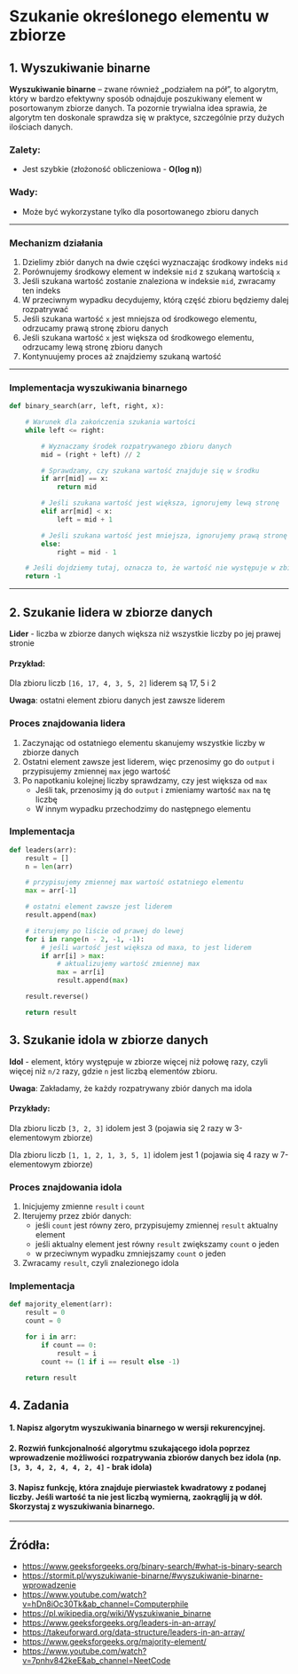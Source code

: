 # Szukanie określonego elementu w zbiorze
## 1. Wyszukiwanie binarne
**Wyszukiwanie binarne** – zwane również „podziałem na pół”, to algorytm, który w bardzo efektywny sposób odnajduje poszukiwany element w posortowanym zbiorze danych. Ta pozornie trywialna idea sprawia, że algorytm ten doskonale sprawdza się w praktyce, szczególnie przy dużych ilościach danych.
   
### **Zalety**:
- Jest szybkie (złożoność obliczeniowa - **O(log n)**)
  
### **Wady**:
- Może być wykorzystane tylko dla posortowanego zbioru danych
---
### Mechanizm działania
1. Dzielimy zbiór danych na dwie części wyznaczając środkowy indeks `mid`
2. Porównujemy środkowy element w indeksie `mid` z szukaną wartością `x`
3. Jeśli szukana wartość zostanie znaleziona w indeksie `mid`, zwracamy ten indeks
4. W przeciwnym wypadku decydujemy, którą część zbioru będziemy dalej rozpatrywać
5. Jeśli szukana wartość `x` jest mniejsza od środkowego elementu, odrzucamy prawą stronę zbioru danych
6. Jeśli szukana wartość `x` jest większa od środkowego elementu, odrzucamy lewą stronę zbioru danych
7. Kontynuujemy proces aż znajdziemy szukaną wartość 

---

### Implementacja wyszukiwania binarnego
```python
def binary_search(arr, left, right, x):

    # Warunek dla zakończenia szukania wartości
    while left <= right:

        # Wyznaczamy środek rozpatrywanego zbioru danych
        mid = (right + left) // 2

        # Sprawdzamy, czy szukana wartość znajduje się w środku
        if arr[mid] == x:
            return mid

        # Jeśli szukana wartość jest większa, ignorujemy lewą stronę
        elif arr[mid] < x:
            left = mid + 1

        # Jeśli szukana wartość jest mniejsza, ignorujemy prawą stronę
        else:
            right = mid - 1

    # Jeśli dojdziemy tutaj, oznacza to, że wartość nie występuje w zbiorze danych
    return -1
```
---

## 2. Szukanie lidera w zbiorze danych
**Lider** - liczba w zbiorze danych większa niż wszystkie liczby po jej prawej stronie

#### Przykład:
Dla zbioru liczb `[16, 17, 4, 3, 5, 2]` liderem są 17, 5 i 2

**Uwaga**: ostatni element zbioru danych jest zawsze liderem

### Proces znajdowania lidera
1. Zaczynając od ostatniego elementu skanujemy wszystkie liczby w zbiorze danych
2. Ostatni element zawsze jest liderem, więc przenosimy go do `output` i przypisujemy zmiennej `max` jego wartość
3. Po napotkaniu kolejnej liczby sprawdzamy, czy jest większa od `max`
   - Jeśli tak, przenosimy ją do `output` i zmieniamy wartość `max` na tę liczbę 
   - W innym wypadku przechodzimy do następnego elementu

### Implementacja
```python
def leaders(arr):
    result = []
    n = len(arr)

    # przypisujemy zmiennej max wartość ostatniego elementu
    max = arr[-1]

    # ostatni element zawsze jest liderem
    result.append(max)

    # iterujemy po liście od prawej do lewej
    for i in range(n - 2, -1, -1):
        # jeśli wartość jest większa od maxa, to jest liderem
        if arr[i] > max:
            # aktualizujemy wartość zmiennej max
            max = arr[i]
            result.append(max)

    result.reverse()

    return result
```
## 3. Szukanie idola w zbiorze danych
**Idol** - element, który występuje w zbiorze więcej niż połowę razy, czyli więcej niż `n/2` razy, gdzie `n` jest liczbą elementów zbioru.

**Uwaga**: Zakładamy, że każdy rozpatrywany zbiór danych ma idola
#### Przykłady: 

Dla zbioru liczb `[3, 2, 3]` idolem jest 3 (pojawia się 2 razy w 3-elementowym zbiorze)

Dla zbioru liczb `[1, 1, 2, 1, 3, 5, 1]` idolem jest 1 (pojawia się 4 razy w 7-elementowym zbiorze)

### Proces znajdowania idola

1. Inicjujemy zmienne `result` i `count`
2. Iterujemy przez zbiór danych:
   - jeśli `count` jest równy zero, przypisujemy zmiennej `result` aktualny element
   - jeśli aktualny element jest równy `result` zwiększamy `count` o jeden
   - w przeciwnym wypadku zmniejszamy `count` o jeden
3. Zwracamy `result`, czyli znalezionego idola
 
### Implementacja
```python
def majority_element(arr):
    result = 0
    count = 0

    for i in arr:
        if count == 0:
            result = i
        count += (1 if i == result else -1)

    return result
```

## 4. Zadania ##
#### 1. Napisz algorytm wyszukiwania binarnego w wersji rekurencyjnej.

#### 2. Rozwiń funkcjonalność algorytmu szukającego idola poprzez wprowadzenie możliwości rozpatrywania zbiorów danych bez idola (np. `[3, 3, 4, 2, 4, 4, 2, 4]` - brak idola)

#### 3. Napisz funkcję, która znajduje pierwiastek kwadratowy z podanej liczby. Jeśli wartość ta nie jest liczbą wymierną, zaokrąglij ją w dół. Skorzystaj z wyszukiwania binarnego.
---

## Źródła:
- https://www.geeksforgeeks.org/binary-search/#what-is-binary-search
- https://stormit.pl/wyszukiwanie-binarne/#wyszukiwanie-binarne-wprowadzenie
- https://www.youtube.com/watch?v=hDn8iOc30Tk&ab_channel=Computerphile
- https://pl.wikipedia.org/wiki/Wyszukiwanie_binarne
- https://www.geeksforgeeks.org/leaders-in-an-array/
- https://takeuforward.org/data-structure/leaders-in-an-array/
- https://www.geeksforgeeks.org/majority-element/
- https://www.youtube.com/watch?v=7pnhv842keE&ab_channel=NeetCode
